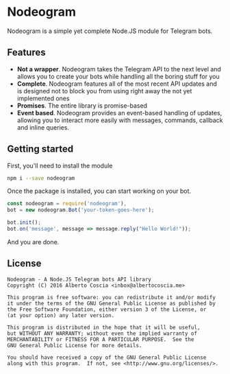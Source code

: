 # Nodeogram
Nodeogram is a simple yet complete Node.JS module for Telegram bots.

## Features
* **Not a wrapper**. Nodeogram takes the Telegram API to the next level and allows you to create your bots while handling all the boring stuff for you
* **Complete**. Nodeogram features all of the most recent API updates and is designed not to block you from using right away the not yet implemented ones
* **Promises**. The entire library is promise-based
* **Event based**. Nodeogram provides an event-based handling of updates, allowing you to interact more easily with messages, commands, callback and inline queries.

## Getting started

First, you'll need to install the module

```bash
npm i --save nodeogram
```

Once the package is installed, you can start working on your bot.

```javascript
const nodeogram = require('nodeogram'),
bot = new nodeogram.Bot('your-token-goes-here');

bot.init();
bot.on('message', message => message.reply("Hello World!"));
```

And you are done.

## License

    Nodeogram - A Node.JS Telegram bots API library
    Copyright (C) 2016 Alberto Coscia <inbox@albertocoscia.me>

    This program is free software: you can redistribute it and/or modify
    it under the terms of the GNU General Public License as published by
    the Free Software Foundation, either version 3 of the License, or
    (at your option) any later version.

    This program is distributed in the hope that it will be useful,
    but WITHOUT ANY WARRANTY; without even the implied warranty of
    MERCHANTABILITY or FITNESS FOR A PARTICULAR PURPOSE.  See the
    GNU General Public License for more details.

    You should have received a copy of the GNU General Public License
    along with this program.  If not, see <http://www.gnu.org/licenses/>.
